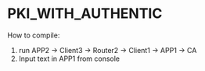 # PKI_WITH_AUTHENTIC
How to compile:
1. run APP2 -> Client3 -> Router2 -> Client1 -> APP1 -> CA
2. Input text in APP1 from console
